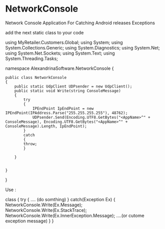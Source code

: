# NetworkConsole
Network Console Application For Catching Android releases Exceptions





add the next static  class to your code


using MyRetailer.Customers.Global;
using System;
using System.Collections.Generic;
using System.Diagnostics;
using System.Net;
using System.Net.Sockets;
using System.Text;
using System.Threading.Tasks;

namespace AlexandrinaSoftware.NetworkConsole
{

    public class NetworkConsole
    {
        public static UdpClient UDPsender = new UdpClient();
        public static void Write(string ConsoleMessage)
        {
            try
            {
                IPEndPoint IpEndPoint = new IPEndPoint(IPAddress.Parse("255.255.255.255"), 48762);
                UDPsender.Send(Encoding.UTF8.GetBytes("<AppName>^" + ConsoleMessage), Encoding.UTF8.GetBytes("<AppName>^" + ConsoleMessage).Length, IpEndPoint);
            }
            catch
            {
            throw;
            }
         
        }
        

    }
}




Use :


class
{
        try
        {
                .... (do somthing)
        }
        catch(Exception Ex)
        {
                NetworkConsole.Write(Ex.Message);
                NetworkConsole.Write(Ex.StackTrace);
                NetworkConsole.Write(Ex.InnerException.Message);
                ....(or cutome exception message)
        }
}
